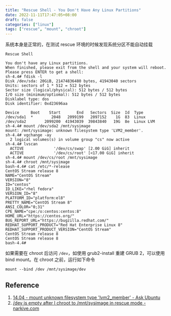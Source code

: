 ```yaml
---
title: "Rescue Shell - You Don't Have Any Linux Partitions"
date: 2022-11-11T17:47:05+08:00
draft: false
categories: ["linux"]
tags: ["rescue", "mount", "chroot"]
---
```


系统本身是正常的，在测试 rescue 环境的时候发现系统分区不能自动挂载

```BashSession
Rescue Shell

You don't have any Linux partitions.
When finished, please exit from the shell and your system will reboot.
Please press ENTER to get a shell:
sh-4.4# fdisk -l
Disk /dev/sda: 20GiB, 21474836480 bytes, 41943040 sectors
Units: sectors of 1 * 512 = 512 bytes
Sector size (logical/physical): 512 bytes / 512 bytes
I/O size (minimum/optiomal): 512 bytes / 512 bytes
Disklabel type: dos
Disk identifier: 0xd23696aa

Device     Boot    Start       End   Sectors  Size  Id  Type
/dev/sda1  *        2048   2099199   2097152    1G  83  Linux
/dev/sda2        2099200  41943039  39843840   19G  8e  Linux LVM
sh-4.4# mount /dev/sda2 /mnt/sysimage
mount: /mnt/sysimage: unknown filesystem type 'LVM2_member'.
sh-4.4# vgchange -ay
  2 logical volumes(s) in volume group "cs" now active
sh-4.4# lvscan
  ACTIVE             '/dev/cs/swap' [2.00 GiG] inherit
  ACTIVE             '/dev/cs/root' [<17.00 GiG] inherit
sh-4.4# mount /dev/cs/root /mnt/sysimage
sh-4.4# chroot /mnt/sysimage
bash-4.4# cat /etc/*-release
CentOS Stream release 8
NAME="CentOS Stream"
VERSION="8"
ID="centos"
ID_LIKE="rhel fedora"
VERSION_ID="8"
PLATFORM_ID="platform:el8"
PRETTY_NAME="CentOS Stream 8"
ANSI_COLOR="0;31"
CPE_NAME="cpe:/o:centos:centos:8"
HOME_URL="https://centos.org/"
BUG_REPORT_URL="https://bugzilla.redhat.com/"
REDHAT_SUPPORT_PRODUCT="Red Hat Enterprise Linux 8"
REDHAT_SUPPORT_PRODUCT_VERSION="CentOS Stream"
CentOS Stream release 8
CentOS Stream release 8
bash-4.4# 
```

如果需要在 chroot 后访问 `/dev`，如使用 grub2-install 重建 GRUB 2，可以使用 bind mount。在 chroot 之前，运行如下命令

```Shell
mount --bind /dev /mnt/sysimage/dev
```

## Reference

1. [14.04 - mount unknown filesystem type 'lvm2_member' - Ask Ubuntu](https://askubuntu.com/a/1078061)
2. [/dev is empty after I chroot to /mnt/sysimage in rescue mode - narkive.com](https://narkive.com/0yw58zIA.2)
